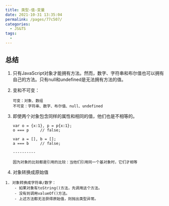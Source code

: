 ```yaml
---
title: 类型-值-变量
date: 2021-10-31 13:35:04
permalink: /pages/77c507/
categories:
  - JS&TS
tags:
  - 
---
```

## 总结
1. 只有JavaScript对象才能拥有方法。然而，数字、字符串和布尔值也可以拥有自己的方法。只有null和undefined是无法拥有方法的值。
2. 变和不可变：
    ```
    可变：对象、数组
    不可变：字符串、数字、布尔值、null、undefined
    ```
3. 即使两个对象包含同样的属性和相同的值，他们也是不相等的。
    ```
    var o = {x:1}, p = p{x:1};
    o === p     // false;

    var a = [], b = [];
    a === b     // false;

    ----------

    因为对象的比较都是引用的比较：当他们引用同一个基对象时，它们才相等
    ```

4. 对象转换成原始值
```
1. 对象转换成字符串/数字：
    - 如果对象有toString()方法，先调用这个方法。
    - 没有则调用valueOf()方法。
    - 上述方法都无法获得原始值，则抛出类型异常。
```
